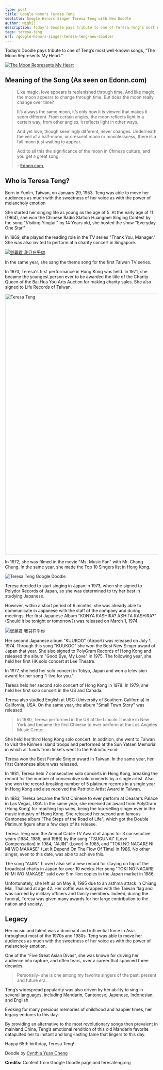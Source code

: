 ```yaml
---
type: post
title: Google Honors Teresa Teng 
seotitle: Google Honors Singer Teresa Teng with New Doodle
author: Mighil
description: Today’s Doodle pays tribute to one of Teresa Teng’s most well-known songs, "The Moon Represents My Heart." Doodle by Cynthia Yuan Cheng.
tags: teresa-teng
url: /google-honors-singer-teresa-teng-new-doodle/
---
```

Today’s Doodle pays tribute to one of Teng’s most well-known songs, “The Moon Represents My Heart.”

[![The Moon Represents My Heart](https://img.youtube.com/vi/RtGKEMCzCD4/0.jpg)](https://www.youtube.com/watch?v=RtGKEMCzCD4)

<h2>Meaning of the Song (As seen on Edonn.com)</h2>

> Like magic, love appears is replenished through time. And like magic, the moon appears to change through time. But does the moon really change over time?
>
> It’s always the same moon, it’s only how it is viewed that makes it seem different. From certain angles, the moon reflects light in a certain way, from other angles, it reflects light in other ways.
>
> And yet love, though seemingly different, never changes. Underneath the veil of a half-moon, or crescent moon or moonlessness, there is a full moon just waiting to appear.
>
> Add to all this the significance of the moon in Chinese culture, and you get a great song.
>
> \- <a href="https://edonn.com/2003/09/18/moon-represents-my-heart/">Edonn.com </a>

<h2>Who is Teresa Teng?</h2>

Born in Yunlin, Taiwan, on January 29, 1953. Teng was able to move her audiences as much with the sweetness of her voice as with the power of melancholy emotion

She started her singing life as young as the age of 5. At the early age of 11 (1964), she won the Chinese Radio Station Huangmei Singing Contest by the song "Visiting Yingtai." by 14 Years old, she hosted the show "Everyday One Star."

In 1969, she played the leading role in the TV series "Thank You, Manager." She was also invited to perform at a charity concert in Singapore.

[![鄧麗君 我只在乎你](https://img.youtube.com/vi/k5gE_8z_xKM/0.jpg)](https://www.youtube.com/watch?v=k5gE_8z_xKM)

In the same year, she sang the theme song for the first Taiwan TV series.

In 1970, Teresa's first performance in Hong Kong was held. In 1971, she became the youngest person ever to be awarded the title of the Charity Queen of the Bai Hua You Arts Auction for making charity sales. She also signed to Life Records of Taiwan.

<img class="size-full aligncenter" src="https://www.synotrip.com/sites/default/files/imagecache/node_view/richard_lee/2bbe08a2da7d7eb346106402.jpg" alt="Teresa Teng" width="700" height="861" />

In 1972, she was filmed in the movie "Ms. Music Fan" with Mr. Chang Chung. In the same year, she made the Top 10 Singers list in Hong Kong.

<img class="alignnone size-full wp-image-1584" src="https://mighil.com/wp-content/uploads/2018/01/teresa-tengs-65th-birthday.jpg" alt="Teresa Teng Google Doodle" width="auto" />

Teresa decided to start singing in Japan in 1973, when she signed to Polydor Records of Japan, so she was determined to try her best in studying Japanese.

However, within a short period of 6 months, she was already able to communicate in Japanese with the staff of the company and during meetings. Her first Japanese Album "KONYA KASHIRA? ASHITA KASHIRA?" (Should it be tonight or tomorrow?) was released on March 1, 1974.

[![鄧麗君 我只在乎你](https://img.youtube.com/vi/4vzmTa2y4Bs/0.jpg)](https://www.youtube.com/watch?v=4vzmTa2y4Bs)

Her second Japanese album "KUUKOO" (Airport) was released on July 1, 1974. Through this song "KUUKOO" she won the Best New Singer award of Japan that year. She also signed to PolyGram Records of Hong Kong and released the album "Good Bye, My Love" in 1975. The following year, she held her first HK solo concert at Lee Theatre.

In 1977, she held her solo concert in Tokyo, Japan and won a television award for her song "I live for you."

Teresa held her second solo concert of Hong Kong in 1978. In 1979, she held her first solo concert in the US and Canada.

Teresa also studied English at USC (University of Southern California) in California, USA. On the same year, the album "Small Town Story" was released.

<blockquote>In 1980, Teresa performed in the US at the Lincoln Theatre in New York and became the first Chinese to ever perform at the Los Angeles Music Center.</blockquote>

She held her third Hong Kong solo concert. In addition, she went to Taiwan to visit the Kinmen Island troops and performed at the Sun Yatsen Memorial in which all funds from tickets went to the Patriotic Fund.

Teresa won the Best Female Singer award in Taiwan. In the same year, her first Cantonese album was released.

In 1981, Teresa held 7 consecutive solo concerts in Hong Kong, breaking the record for the number of consecutive solo concerts by a single artist. Also, she won the record-breaking number of 5 platinum records in a single year in Hong Kong and also received the Patriotic Artist Award in Taiwan.

In 1983, Teresa became the first Chinese to ever perform at Ceasar's Palace in Las Vegas, USA. In the same year, she received an award from PolyGram (Hong Kong) for reaching top sales, being the top-selling singer ever in the music industry of Hong Kong. She released her second and famous Cantonese album "The Steps of the Road of Life", which got the Double Platinum figure after a few days of its release.

Teresa Teng won the Annual Cable TV Award of Japan for 3 consecutive years (1984, 1985, and 1986) by the song "TSUGUNAI" (Love Compensation) in 1984, "AIJIN" (Lover) in 1985, and "TOKI NO NAGARE NI MI WO MAKASE" (Let It Depend On The Flow Of Time) in 1986. No other singer, even to this date, was able to achieve this.

The song "AIJIN" (Lover) also set a new record for staying on top of the broadcast charts in Japan for over 10 weeks. Her song "TOKI NO NAGARE NI MI WO MAKASE" sold over 5 million copies in the Japan market in 1986.

Unfortunately, she left us on May 8, 1995 due to an asthma attack in Chiang Mai, Thailand at age 42. Her coffin was wrapped with the Taiwan flag and was carried by military officers and family members. Indeed, during the funeral, Teresa was given many awards for her large contribution to the nation and society.

<h2>Legacy</h2>

Her music and talent was a dominant and influential force in Asia throughout most of the 1970s and 1980s. Teng was able to move her audiences as much with the sweetness of her voice as with the power of melancholy emotion.

One of the “Five Great Asian Divas”, she was known for driving her audience into rapture, and often tears, over a career that spanned three decades.

<blockquote>Personally- she is one among my favorite singers of the past, present and future era.</blockquote>

Teng’s widespread popularity was also driven by her ability to sing in several languages, including Mandarin, Cantonese, Japanese, Indonesian, and English.

Evoking for many precious memories of childhood and happier times, her legacy endures to this day.

By providing an alternative to the most revolutionary songs then prevalent in mainland China, Teng’s emotional rendition of this old Mandarin favorite catapulted her to instant and long-lasting fame that lingers to this day.

Happy 65th birthday, Teresa Teng!

Doodle by <a href="https://goo.gl/LdC2oP">Cynthia Yuan Cheng</a>

<strong>Credits:</strong> Content from Google Doodle page and teresateng.org
